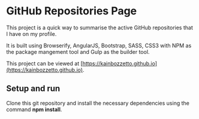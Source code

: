 # GitHub Repositories Page

This project is a quick way to summarise the active GitHub repositories that I have on my profile.

It is built using Browserify, AngularJS, Bootstrap, SASS, CSS3 with NPM as the package mangement tool and Gulp as the builder tool.

This project can be viewed at [https://kainbozzetto.github.io](https://kainbozzetto.github.io).

## Setup and run

Clone this git repository and install the necessary dependencies using the command **npm install**.